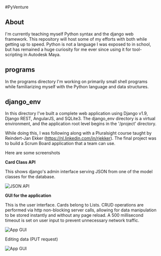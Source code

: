 #PyVenture

About
---------------

I'm currently teaching myself Python syntax and the django web framework. This repository will host some of
my efforts with both while getting up to speed.  Python is not a language I was exposed to in school, but has remained
a huge curiosity for me ever since using it for tool-scripting in Autodesk Maya.

programs
-----------------

In the programs directory I'm working on primarily small shell programs while familiarizing myself with the Python language
and data structures.


django_env
----------------------

In this directory I've built a complete web application using Django v1.9, Django REST, AngularJS, and SQLite3.
The django_env directory is a virtual environment, and the application root level begins in the '/project' directory.

While doing this, I was following along with a Pluralsight course taught by Reindert-Jan Ekker (https://nl.linkedin.com/in/rjekker). The final project was to build a Scrum Board application that a team can use.

Here are some screenshots

**Card Class API**

This shows django's admin interface serving JSON from one of the model classes 
for the database.

![JSON API](https://github.com/Ten-Taken/PyVenture/images/django1screen.png)


**GUI for the application**

This is the user interface.  Cards belong to Lists. CRUD operations are performed via http 
non-blocking server calls, allowing for data manipulation to be stored instantly and 
without any page reload. A 500 millisecond timeout is set on user input to prevent
unnecessary network traffic. 

![App GUI](https://github.com/Ten-Taken/PyVenture/images/django3screen.png)

Editing data (PUT request)

![App GUI](https://github.com/Ten-Taken/PyVenture/images/django4screen.png)